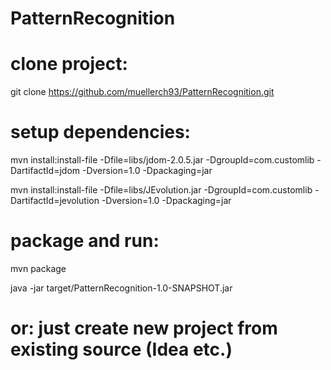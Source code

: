 # PatternRecognition

# clone project:

git clone https://github.com/muellerch93/PatternRecognition.git

# setup dependencies:

mvn install:install-file -Dfile=libs/jdom-2.0.5.jar -DgroupId=com.customlib -DartifactId=jdom -Dversion=1.0 -Dpackaging=jar

mvn install:install-file -Dfile=libs/JEvolution.jar -DgroupId=com.customlib -DartifactId=jevolution -Dversion=1.0 -Dpackaging=jar

# package and run:

mvn package

java -jar target/PatternRecognition-1.0-SNAPSHOT.jar

# or: just create new project from existing source (Idea etc.)